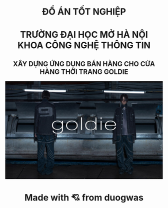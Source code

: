  <h1 align="center">ĐỒ ÁN TỐT NGHIỆP</h1>
 <h1 align="center">TRƯỜNG ĐẠI HỌC MỞ HÀ NỘI </br>
KHOA CÔNG NGHỆ THÔNG TIN</h1>

 <h2 align="center">XÂY DỰNG ỨNG DỤNG BÁN HÀNG CHO CỬA HÀNG THỜI TRANG GOLDIE</h2>

<p align="center">
    <img src="https://github.com/duogwas/goldie/blob/dev/goldie_github.jpg?raw=true" />
</p>

<h1 align="center"> Made with 💘 from duogwas </h1>
